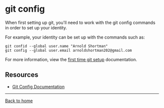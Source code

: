 # git config

When first setting up git, you'll need to work with the git config commands in order to set up your identity.

For example, your identity can be set up with the commands such as:

```
git confid --global user.name "Arnold Shortman"
git config --global user.email arnoldshortman202@gmail.com
```

For more information, view the [first time git setup](https://git-scm.com/book/en/v2/Getting-Started-First-TIme-Git-Setup) documentation.

## Resources

- [Git Config Documentation](https://git-scm.com/docs/git-config)

---

[Back to home](../ReadME.md)